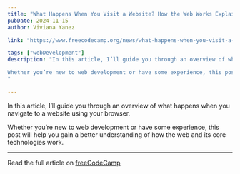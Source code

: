 ```yaml
---
title: "What Happens When You Visit a Website? How the Web Works Explained"
pubDate: 2024-11-15
author: Viviana Yanez

link: "https://www.freecodecamp.org/news/what-happens-when-you-visit-a-website"

tags: ["webDevelopment"]
description: "In this article, I’ll guide you through an overview of what happens when you navigate to a website using your browser.

Whether you’re new to web development or have some experience, this post will help you gain a better understanding of how the web and its core technologies work.
"

---
```


In this article, I’ll guide you through an overview of what happens when you navigate to a website using your browser.

Whether you’re new to web development or have some experience, this post will help you gain a better understanding of how the web and its core technologies work.

---

Read the full article on [freeCodeCamp](https://www.freecodecamp.org/news/what-happens-when-you-visit-a-website)
